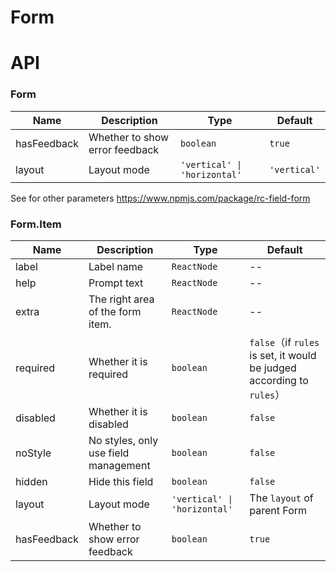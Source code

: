 # Form

<code src="./demos/demo1.tsx"></code>
<code src="./demos/demo2.tsx"></code>
<code src="./demos/demo3.tsx"></code>

# API

### Form

| Name        | Description                    | Type                         | Default      |
| ----------- | ------------------------------ | ---------------------------- | ------------ |
| hasFeedback | Whether to show error feedback | `boolean`                    | `true`       |
| layout      | Layout mode                    | `'vertical' \| 'horizontal'` | `'vertical'` |

See for other parameters https://www.npmjs.com/package/rc-field-form

### Form.Item

| Name        | Description                          | Type                         | Default                                                               |
| ----------- | ------------------------------------ | ---------------------------- | --------------------------------------------------------------------- |
| label       | Label name                           | `ReactNode`                  | --                                                                    |
| help        | Prompt text                          | `ReactNode`                  | --                                                                    |
| extra       | The right area of the form item.     | `ReactNode`                  | --                                                                    |
| required    | Whether it is required               | `boolean`                    | `false`（if `rules` is set, it would be judged according to `rules`） |
| disabled    | Whether it is disabled               | `boolean`                    | `false`                                                               |
| noStyle     | No styles, only use field management | `boolean`                    | `false`                                                               |
| hidden      | Hide this field                      | `boolean`                    | `false`                                                               |
| layout      | Layout mode                          | `'vertical' \| 'horizontal'` | The `layout` of parent Form                                           |
| hasFeedback | Whether to show error feedback       | `boolean`                    | `true`                                                                |
